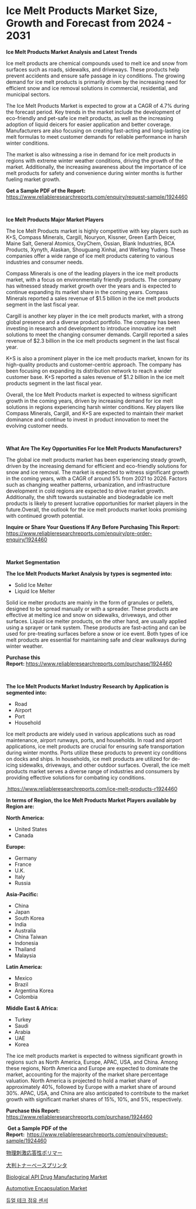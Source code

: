 <p><h1>Ice Melt Products Market Size, Growth and Forecast from 2024 - 2031</h1></p><p><strong>Ice Melt Products Market Analysis and Latest Trends</strong></p>
<p><p>Ice melt products are chemical compounds used to melt ice and snow from surfaces such as roads, sidewalks, and driveways. These products help prevent accidents and ensure safe passage in icy conditions. The growing demand for ice melt products is primarily driven by the increasing need for efficient snow and ice removal solutions in commercial, residential, and municipal sectors.</p><p>The Ice Melt Products Market is expected to grow at a CAGR of 4.7% during the forecast period. Key trends in the market include the development of eco-friendly and pet-safe ice melt products, as well as the increasing adoption of liquid deicers for easier application and better coverage. Manufacturers are also focusing on creating fast-acting and long-lasting ice melt formulas to meet customer demands for reliable performance in harsh winter conditions.</p><p>The market is also witnessing a rise in demand for ice melt products in regions with extreme winter weather conditions, driving the growth of the market. Additionally, the increasing awareness about the importance of ice melt products for safety and convenience during winter months is further fueling market growth.</p></p>
<p><strong>Get a Sample PDF of the Report:&nbsp;</strong> <a href="https://www.reliableresearchreports.com/enquiry/request-sample/1924460">https://www.reliableresearchreports.com/enquiry/request-sample/1924460</a></p>
<p>&nbsp;</p>
<p><strong>Ice Melt Products Major Market Players</strong></p>
<p><p>The Ice Melt Products market is highly competitive with key players such as K+S, Compass Minerals, Cargill, Nouryon, Kissner, Green Earth Deicer, Maine Salt, General Atomics, OxyChem, Ossian, Blank Industries, BCA Products, Xynyth, Alaskan, Shouguang Xinhai, and Weifang Yuding. These companies offer a wide range of ice melt products catering to various industries and consumer needs.</p><p>Compass Minerals is one of the leading players in the ice melt products market, with a focus on environmentally friendly products. The company has witnessed steady market growth over the years and is expected to continue expanding its market share in the coming years. Compass Minerals reported a sales revenue of $1.5 billion in the ice melt products segment in the last fiscal year.</p><p>Cargill is another key player in the ice melt products market, with a strong global presence and a diverse product portfolio. The company has been investing in research and development to introduce innovative ice melt solutions to meet the changing consumer demands. Cargill reported a sales revenue of $2.3 billion in the ice melt products segment in the last fiscal year.</p><p>K+S is also a prominent player in the ice melt products market, known for its high-quality products and customer-centric approach. The company has been focusing on expanding its distribution network to reach a wider customer base. K+S reported a sales revenue of $1.2 billion in the ice melt products segment in the last fiscal year.</p><p>Overall, the Ice Melt Products market is expected to witness significant growth in the coming years, driven by increasing demand for ice melt solutions in regions experiencing harsh winter conditions. Key players like Compass Minerals, Cargill, and K+S are expected to maintain their market dominance and continue to invest in product innovation to meet the evolving customer needs.</p></p>
<p>&nbsp;</p>
<p><strong>What Are The Key Opportunities For Ice Melt Products Manufacturers?</strong></p>
<p><p>The global ice melt products market has been experiencing steady growth, driven by the increasing demand for efficient and eco-friendly solutions for snow and ice removal. The market is expected to witness significant growth in the coming years, with a CAGR of around 5% from 2021 to 2026. Factors such as changing weather patterns, urbanization, and infrastructure development in cold regions are expected to drive market growth. Additionally, the shift towards sustainable and biodegradable ice melt products is likely to present lucrative opportunities for market players in the future.Overall, the outlook for the ice melt products market looks promising with continued growth potential.</p></p>
<p><strong>Inquire or Share Your Questions If Any Before Purchasing This Report:</strong> <a href="https://www.reliableresearchreports.com/enquiry/pre-order-enquiry/1924460">https://www.reliableresearchreports.com/enquiry/pre-order-enquiry/1924460</a></p>
<p>&nbsp;</p>
<p><strong>Market Segmentation</strong></p>
<p><strong>The Ice Melt Products Market Analysis by types is segmented into:</strong></p>
<p><ul><li>Solid Ice Melter</li><li>Liquid Ice Melter</li></ul></p>
<p><p>Solid ice melter products are mainly in the form of granules or pellets, designed to be spread manually or with a spreader. These products are effective at melting ice and snow on sidewalks, driveways, and other surfaces. Liquid ice melter products, on the other hand, are usually applied using a sprayer or tank system. These products are fast-acting and can be used for pre-treating surfaces before a snow or ice event. Both types of ice melt products are essential for maintaining safe and clear walkways during winter weather.</p></p>
<p><strong>Purchase this Report:&nbsp;</strong><a href="https://www.reliableresearchreports.com/purchase/1924460">https://www.reliableresearchreports.com/purchase/1924460</a></p>
<p>&nbsp;</p>
<p><strong>The Ice Melt Products Market Industry Research by Application is segmented into:</strong></p>
<p><ul><li>Road</li><li>Airport</li><li>Port</li><li>Household</li></ul></p>
<p><p>Ice melt products are widely used in various applications such as road maintenance, airport runways, ports, and households. In road and airport applications, ice melt products are crucial for ensuring safe transportation during winter months. Ports utilize these products to prevent icy conditions on docks and ships. In households, ice melt products are utilized for de-icing sidewalks, driveways, and other outdoor surfaces. Overall, the ice melt products market serves a diverse range of industries and consumers by providing effective solutions for combating icy conditions.</p></p>
<p><a href="https://www.reliableresearchreports.com/ice-melt-products-r1924460">&nbsp;https://www.reliableresearchreports.com/ice-melt-products-r1924460</a></p>
<p><strong>In terms of Region, the Ice Melt Products Market Players available by Region are:</strong></p>
<p>
    <p> <strong> North America: </strong>
        <ul>
            <li>United States</li>
            <li>Canada</li>
        </ul>
        </p> 
    <p> <strong> Europe: </strong>
        <ul>
            <li>Germany</li>
            <li>France</li>
            <li>U.K.</li>
            <li>Italy</li>
            <li>Russia</li>
        </ul>
        </p> 
    <p> <strong> Asia-Pacific: </strong>
        <ul>
            <li>China</li>
            <li>Japan</li>
            <li>South Korea</li>
            <li>India</li>
            <li>Australia</li>
            <li>China Taiwan</li>
            <li>Indonesia</li>
            <li>Thailand</li>
            <li>Malaysia</li>
        </ul>
        </p> 
    <p> <strong> Latin America: </strong>
        <ul>
            <li>Mexico</li>
            <li>Brazil</li>
            <li>Argentina Korea</li>
            <li>Colombia</li>
        </ul>
        </p> 
    <p> <strong> Middle East & Africa: </strong>
        <ul>
            <li>Turkey</li>
            <li>Saudi</li>
            <li>Arabia</li>
            <li>UAE</li>
            <li>Korea</li>
        </ul>
    </p>
    </p>
<p><p>The ice melt products market is expected to witness significant growth in regions such as North America, Europe, APAC, USA, and China. Among these regions, North America and Europe are expected to dominate the market, accounting for the majority of the market share percentage valuation. North America is projected to hold a market share of approximately 40%, followed by Europe with a market share of around 30%. APAC, USA, and China are also anticipated to contribute to the market growth with significant market shares of 15%, 10%, and 5%, respectively.</p></p>
<p><strong>Purchase this Report: </strong><a href="https://www.reliableresearchreports.com/purchase/1924460">https://www.reliableresearchreports.com/purchase/1924460</a></p>
<p>&nbsp;<strong>Get a Sample PDF of the Report:&nbsp;&nbsp;</strong><a href="https://www.reliableresearchreports.com/enquiry/request-sample/1924460">https://www.reliableresearchreports.com/enquiry/request-sample/1924460</a></p>
<p><strong></strong></p>
<p><p><a href="https://github.com/AdellaPrice2023/Market-Research-Report-List-1/blob/main/5595494115428.md">物理刺激応答性ポリマー</a></p><p><a href="https://github.com/andym141978/Market-Research-Report-List-1/blob/main/7914489115427.md">大判トナーベースプリンタ</a></p><p><a href="https://github.com/zmnbyevx75/Market-Research-Report-List-1/blob/main/biological-api-drug-manufacturing-market.md">Biological API Drug Manufacturing Market</a></p><p><a href="https://github.com/mooaaztarek/Market-Research-Report-List-1/blob/main/automotive-encapsulation-market.md">Automotive Encapsulation Market</a></p><p><a href="https://github.com/puputanisa684/Market-Research-Report-List-1/blob/main/2907473111473.md">듀얼 테크 점유 센서</a></p></p>